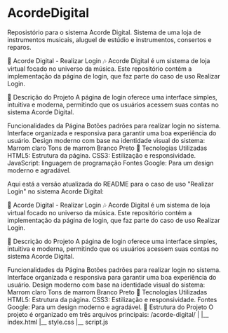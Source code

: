 # AcordeDigital
Reposistório para o sistema Acorde Digital. Sistema de uma loja de instrumentos musicais, aluguel de estúdio e instrumentos, consertos e reparos. 

🎸 Acorde Digital - Realizar Login 🎶
Acorde Digital é um sistema de loja virtual focado no universo da música. Este repositório contém a implementação da página de login, que faz parte do caso de uso Realizar Login.

📝 Descrição do Projeto
A página de login oferece uma interface simples, intuitiva e moderna, permitindo que os usuários acessem suas contas no sistema Acorde Digital.

Funcionalidades da Página
Botões padrões para realizar login no sistema.
Interface organizada e responsiva para garantir uma boa experiência do usuário.
Design moderno com base na identidade visual do sistema:
Marrom claro
Tons de marrom
Branco
Preto
🚀 Tecnologias Utilizadas
HTML5: Estrutura da página.
CSS3: Estilização e responsividade.
JavaScript: linguagem de programação
Fontes Google: Para um design moderno e agradável.


Aqui está a versão atualizada do README para o caso de uso "Realizar Login" no sistema Acorde Digital:

🎸 Acorde Digital - Realizar Login 🎶
Acorde Digital é um sistema de loja virtual focado no universo da música. Este repositório contém a implementação da página de login, que faz parte do caso de uso Realizar Login.

📝 Descrição do Projeto
A página de login oferece uma interface simples, intuitiva e moderna, permitindo que os usuários acessem suas contas no sistema Acorde Digital.

Funcionalidades da Página
Botões padrões para realizar login no sistema.
Interface organizada e responsiva para garantir uma boa experiência do usuário.
Design moderno com base na identidade visual do sistema:
Marrom claro
Tons de marrom
Branco
Preto
🚀 Tecnologias Utilizadas
HTML5: Estrutura da página.
CSS3: Estilização e responsividade.
Fontes Google: Para um design moderno e agradável.
📂 Estrutura do Projeto
O projeto é organizado em três arquivos principais:
/acorde-digital/
|
|__ index.html
|__ style.css
|__ script.js

